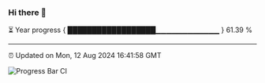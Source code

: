 ### Hi there 👋

⏳ Year progress { ██████████████████▁▁▁▁▁▁▁▁▁▁▁▁ } 61.39 %

---

⏰ Updated on Mon, 12 Aug 2024 16:41:58 GMT

![Progress Bar CI](https://github.com/IshwaranRudhara/GIT-ACTION/workflows/Progress%20Bar%20CI/badge.svg)
